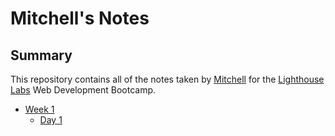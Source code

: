 # Mitchell's Notes

## Summary
This repository contains all of the notes taken by [Mitchell](https://github.com/mpizzaca) for the [Lighthouse Labs](http://lighthouselabs.ca/) Web Development Bootcamp.

* [Week 1](/Week_1)
  * [Day 1](/Week_1/Day_1)
